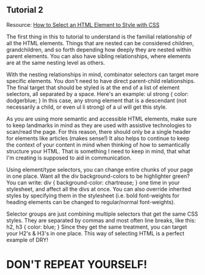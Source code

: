 Tutorial 2
---------

Resource: [How to Select an HTML Element to Style with CSS](https://www.digitalocean.com/community/tutorials/how-to-select-html-elements-to-style-with-css)

The first thing in this to tutorial to understand is the familial relationship of all the HTML elements. Things that are nested can be considered children, grandchildren, and so forth depending how deeply they are nested within parent elements. You can also have sibling relationships, where elements are at the same nesting level as others. 

With the nesting relationships in mind, combinator selectors can target more specific elements. You don't need to have direct parent-child relationships. The final target that should be styled is at the end of a list of element selectors, all separated by a space. Here's an example: 
    ul strong {
        color: dodgerblue;
    }
In this case, any strong element that is a descendant (not necessarily a child, or even ul li strong) of a ul will get this style. 

As you are using more semantic and accessible HTML elements, make sure to keep landmarks in mind as they are used with assistive technologies to scan/read the page. For this reason, there should only be a single header for elements like articles (makes sense!) It also helps to continue to keep the context of your content in mind when thinking of how to semantically structure your HTML. That is something I need to keep in mind, that what I'm creating is supposed to aid in communication.

Using element/type selectors, you can change entire chunks of your page in one place. Want all the div background-colors to be highlighter green? You can write: 
        div {
            background-color: chartreuse;
        }
one time in your stylesheet, and affect all the divs at once. You can also override inherited styles by specifying them in the stylesheet (i.e. bold font-weights for heading elements can be changed to regular/normal font-weights). 

Selector groups are just combining multiple selectors that get the same CSS styles. They are separated by commas and most often line breaks, like this: 
    h2, 
    h3 {
        color: blue;
    }
Since they get the same treatment, you can target your H2's & H3's in one place. This way of selecting HTML is a perfect example of DRY!

DON'T REPEAT YOURSELF!
====================